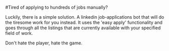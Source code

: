 #Tired of applying to hundreds of jobs manually?

Luckily, there is a simple solution. A linkedin job-applications bot that will do the tiresome work for you instead. It uses the 'easy apply' functionality and goes through all the listings that are currently available with your specified field of work.

Don't hate the player, hate the game.
